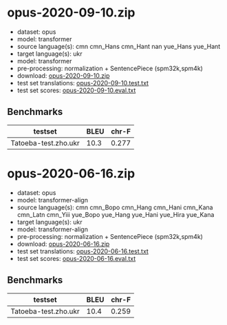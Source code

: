 # opus-2020-09-10.zip

* dataset: opus
* model: transformer
* source language(s): cmn cmn_Hans cmn_Hant nan yue_Hans yue_Hant
* target language(s): ukr
* model: transformer
* pre-processing: normalization + SentencePiece (spm32k,spm4k)
* download: [opus-2020-09-10.zip](https://object.pouta.csc.fi/Tatoeba-MT-models/zho-ukr/opus-2020-09-10.zip)
* test set translations: [opus-2020-09-10.test.txt](https://object.pouta.csc.fi/Tatoeba-MT-models/zho-ukr/opus-2020-09-10.test.txt)
* test set scores: [opus-2020-09-10.eval.txt](https://object.pouta.csc.fi/Tatoeba-MT-models/zho-ukr/opus-2020-09-10.eval.txt)

## Benchmarks

| testset               | BLEU  | chr-F |
|-----------------------|-------|-------|
| Tatoeba-test.zho.ukr 	| 10.3 	| 0.277 |

# opus-2020-06-16.zip

* dataset: opus
* model: transformer-align
* source language(s): cmn cmn_Bopo cmn_Hang cmn_Hani cmn_Kana cmn_Latn cmn_Yiii yue_Bopo yue_Hang yue_Hani yue_Hira yue_Kana
* target language(s): ukr
* model: transformer-align
* pre-processing: normalization + SentencePiece (spm32k,spm4k)
* download: [opus-2020-06-16.zip](https://object.pouta.csc.fi/Tatoeba-MT-models/zho-ukr/opus-2020-06-16.zip)
* test set translations: [opus-2020-06-16.test.txt](https://object.pouta.csc.fi/Tatoeba-MT-models/zho-ukr/opus-2020-06-16.test.txt)
* test set scores: [opus-2020-06-16.eval.txt](https://object.pouta.csc.fi/Tatoeba-MT-models/zho-ukr/opus-2020-06-16.eval.txt)

## Benchmarks

| testset               | BLEU  | chr-F |
|-----------------------|-------|-------|
| Tatoeba-test.zho.ukr 	| 10.4 	| 0.259 |


